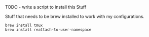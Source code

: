 TODO - write a script to install this Stuff

Stuff that needs to be brew installed to work with my configurations.

```
brew install tmux
brew install reattach-to-user-namespace
```
